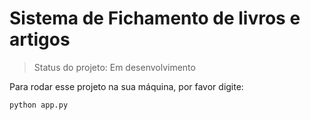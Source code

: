 <h1>Sistema de Fichamento de livros e artigos</h1>

> Status do projeto: Em desenvolvimento

Para rodar esse projeto na sua máquina, por favor digite:

```
python app.py
```
